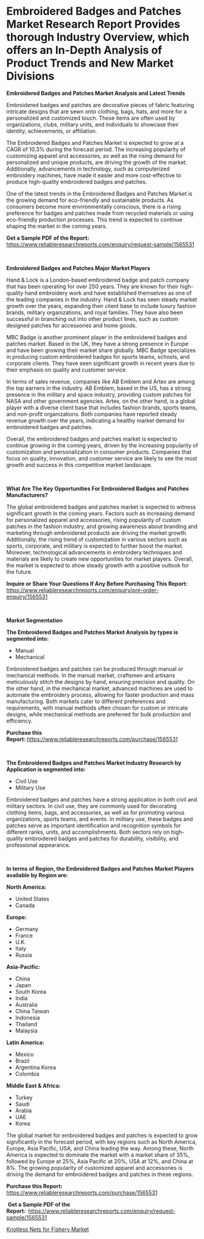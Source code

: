 <p><h1>Embroidered Badges and Patches Market Research Report Provides thorough Industry Overview, which offers an In-Depth Analysis of Product Trends and New Market Divisions</h1></p><p><strong>Embroidered Badges and Patches Market Analysis and Latest Trends</strong></p>
<p><p>Embroidered badges and patches are decorative pieces of fabric featuring intricate designs that are sewn onto clothing, bags, hats, and more for a personalized and customized touch. These items are often used by organizations, clubs, military units, and individuals to showcase their identity, achievements, or affiliation.</p><p>The Embroidered Badges and Patches Market is expected to grow at a CAGR of 10.3% during the forecast period. The increasing popularity of customizing apparel and accessories, as well as the rising demand for personalized and unique products, are driving the growth of the market. Additionally, advancements in technology, such as computerized embroidery machines, have made it easier and more cost-effective to produce high-quality embroidered badges and patches.</p><p>One of the latest trends in the Embroidered Badges and Patches Market is the growing demand for eco-friendly and sustainable products. As consumers become more environmentally conscious, there is a rising preference for badges and patches made from recycled materials or using eco-friendly production processes. This trend is expected to continue shaping the market in the coming years.</p></p>
<p><strong>Get a Sample PDF of the Report:&nbsp;</strong> <a href="https://www.reliableresearchreports.com/enquiry/request-sample/1565531">https://www.reliableresearchreports.com/enquiry/request-sample/1565531</a></p>
<p>&nbsp;</p>
<p><strong>Embroidered Badges and Patches Major Market Players</strong></p>
<p><p>Hand & Lock is a London-based embroidered badge and patch company that has been operating for over 250 years. They are known for their high-quality hand embroidery work and have established themselves as one of the leading companies in the industry. Hand & Lock has seen steady market growth over the years, expanding their client base to include luxury fashion brands, military organizations, and royal families. They have also been successful in branching out into other product lines, such as custom designed patches for accessories and home goods.</p><p>MBC Badge is another prominent player in the embroidered badges and patches market. Based in the UK, they have a strong presence in Europe and have been growing their market share globally. MBC Badge specializes in producing custom embroidered badges for sports teams, schools, and corporate clients. They have seen significant growth in recent years due to their emphasis on quality and customer service.</p><p>In terms of sales revenue, companies like AB Emblem and Artex are among the top earners in the industry. AB Emblem, based in the US, has a strong presence in the military and space industry, providing custom patches for NASA and other government agencies. Artex, on the other hand, is a global player with a diverse client base that includes fashion brands, sports teams, and non-profit organizations. Both companies have reported steady revenue growth over the years, indicating a healthy market demand for embroidered badges and patches.</p><p>Overall, the embroidered badges and patches market is expected to continue growing in the coming years, driven by the increasing popularity of customization and personalization in consumer products. Companies that focus on quality, innovation, and customer service are likely to see the most growth and success in this competitive market landscape.</p></p>
<p>&nbsp;</p>
<p><strong>What Are The Key Opportunities For Embroidered Badges and Patches Manufacturers?</strong></p>
<p><p>The global embroidered badges and patches market is expected to witness significant growth in the coming years. Factors such as increasing demand for personalized apparel and accessories, rising popularity of custom patches in the fashion industry, and growing awareness about branding and marketing through embroidered products are driving the market growth. Additionally, the rising trend of customization in various sectors such as sports, corporate, and military is expected to further boost the market. Moreover, technological advancements in embroidery techniques and materials are likely to create new opportunities for market players. Overall, the market is expected to show steady growth with a positive outlook for the future.</p></p>
<p><strong>Inquire or Share Your Questions If Any Before Purchasing This Report:</strong> <a href="https://www.reliableresearchreports.com/enquiry/pre-order-enquiry/1565531">https://www.reliableresearchreports.com/enquiry/pre-order-enquiry/1565531</a></p>
<p>&nbsp;</p>
<p><strong>Market Segmentation</strong></p>
<p><strong>The Embroidered Badges and Patches Market Analysis by types is segmented into:</strong></p>
<p><ul><li>Manual</li><li>Mechanical</li></ul></p>
<p><p>Embroidered badges and patches can be produced through manual or mechanical methods. In the manual market, craftsmen and artisans meticulously stitch the designs by hand, ensuring precision and quality. On the other hand, in the mechanical market, advanced machines are used to automate the embroidery process, allowing for faster production and mass manufacturing. Both markets cater to different preferences and requirements, with manual methods often chosen for custom or intricate designs, while mechanical methods are preferred for bulk production and efficiency.</p></p>
<p><strong>Purchase this Report:&nbsp;</strong><a href="https://www.reliableresearchreports.com/purchase/1565531">https://www.reliableresearchreports.com/purchase/1565531</a></p>
<p>&nbsp;</p>
<p><strong>The Embroidered Badges and Patches Market Industry Research by Application is segmented into:</strong></p>
<p><ul><li>Civil Use</li><li>Military Use</li></ul></p>
<p><p>Embroidered badges and patches have a strong application in both civil and military sectors. In civil use, they are commonly used for decorating clothing items, bags, and accessories, as well as for promoting various organizations, sports teams, and events. In military use, these badges and patches serve as important identification and recognition symbols for different ranks, units, and accomplishments. Both sectors rely on high-quality embroidered badges and patches for durability, visibility, and professional appearance.</p></p>
<p>&nbsp;</p>
<p><strong>In terms of Region, the Embroidered Badges and Patches Market Players available by Region are:</strong></p>
<p>
    <p> <strong> North America: </strong>
        <ul>
            <li>United States</li>
            <li>Canada</li>
        </ul>
        </p> 
    <p> <strong> Europe: </strong>
        <ul>
            <li>Germany</li>
            <li>France</li>
            <li>U.K.</li>
            <li>Italy</li>
            <li>Russia</li>
        </ul>
        </p> 
    <p> <strong> Asia-Pacific: </strong>
        <ul>
            <li>China</li>
            <li>Japan</li>
            <li>South Korea</li>
            <li>India</li>
            <li>Australia</li>
            <li>China Taiwan</li>
            <li>Indonesia</li>
            <li>Thailand</li>
            <li>Malaysia</li>
        </ul>
        </p> 
    <p> <strong> Latin America: </strong>
        <ul>
            <li>Mexico</li>
            <li>Brazil</li>
            <li>Argentina Korea</li>
            <li>Colombia</li>
        </ul>
        </p> 
    <p> <strong> Middle East & Africa: </strong>
        <ul>
            <li>Turkey</li>
            <li>Saudi</li>
            <li>Arabia</li>
            <li>UAE</li>
            <li>Korea</li>
        </ul>
    </p>
    </p>
<p><p>The global market for embroidered badges and patches is expected to grow significantly in the forecast period, with key regions such as North America, Europe, Asia Pacific, USA, and China leading the way. Among these, North America is expected to dominate the market with a market share of 35%, followed by Europe at 25%, Asia Pacific at 20%, USA at 12%, and China at 8%. The growing popularity of customized apparel and accessories is driving the demand for embroidered badges and patches in these regions.</p></p>
<p><strong>Purchase this Report: </strong><a href="https://www.reliableresearchreports.com/purchase/1565531">https://www.reliableresearchreports.com/purchase/1565531</a></p>
<p>&nbsp;<strong>Get a Sample PDF of the Report:&nbsp;&nbsp;</strong><a href="https://www.reliableresearchreports.com/enquiry/request-sample/1565531">https://www.reliableresearchreports.com/enquiry/request-sample/1565531</a></p>
<p><strong></strong></p>
<p><p><a href="https://forested-sushi-9b0.notion.site/Knotless-Nets-for-Fishery-Market-with-the-goal-of-estimating-the-market-size-and-future-growth-poten-8aa356c489aa474c8b5246f7097e34d8">Knotless Nets for Fishery Market</a></p></p>